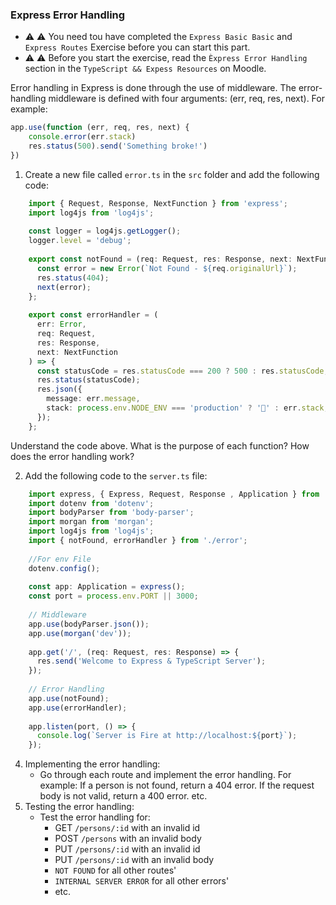 ### Express Error Handling
- ⚠ ⚠ You need tou have completed the `Express Basic Basic` and `Express Routes` Exercise before you can start this part.
- ⚠ ⚠ Before you start the exercise, read the `Èxpress Error Handling` section in the `TypeScript && Expess Resources` on Moodle.

Error handling in Express is done through the use of middleware. The error-handling middleware is defined with four arguments: (err, req, res, next). For example:

```js
app.use(function (err, req, res, next) {
    console.error(err.stack)
    res.status(500).send('Something broke!')
})
```

1. Create a new file called `error.ts` in the `src` folder and add the following code:

```TypeScript
    import { Request, Response, NextFunction } from 'express';
    import log4js from 'log4js';
    
    const logger = log4js.getLogger();
    logger.level = 'debug';
    
    export const notFound = (req: Request, res: Response, next: NextFunction) => {
      const error = new Error(`Not Found - ${req.originalUrl}`);
      res.status(404);
      next(error);
    };
    
    export const errorHandler = (
      err: Error,
      req: Request,
      res: Response,
      next: NextFunction
    ) => {
      const statusCode = res.statusCode === 200 ? 500 : res.statusCode;
      res.status(statusCode);
      res.json({
        message: err.message,
        stack: process.env.NODE_ENV === 'production' ? '🥞' : err.stack,
      });
    };
```

Understand the code above. What is the purpose of each function? How does the error handling work?

2. Add the following code to the `server.ts` file:

```TypeScript
    import express, { Express, Request, Response , Application } from 'express';
    import dotenv from 'dotenv';
    import bodyParser from 'body-parser';
    import morgan from 'morgan';
    import log4js from 'log4js';
    import { notFound, errorHandler } from './error';
    
    //For env File 
    dotenv.config();
    
    const app: Application = express();
    const port = process.env.PORT || 3000;
    
    // Middleware
    app.use(bodyParser.json());
    app.use(morgan('dev'));
    
    app.get('/', (req: Request, res: Response) => {
      res.send('Welcome to Express & TypeScript Server');
    });
    
    // Error Handling
    app.use(notFound);
    app.use(errorHandler);
    
    app.listen(port, () => {
      console.log(`Server is Fire at http://localhost:${port}`);
    });
```
4. Implementing the error handling:
    - Go through each route and implement the error handling. For example: If a person is not found, return a 404 error. If the request body is not valid, return a 400 error. etc.
3. Testing the error handling:
   - Test the error handling for:
     - GET `/persons/:id` with an invalid id
     - POST `/persons` with an invalid body
     - PUT `/persons/:id` with an invalid id
     - PUT `/persons/:id` with an invalid body
     - `NOT FOUND` for all other routes'
     - `INTERNAL SERVER ERROR` for all other errors'
     - etc.
